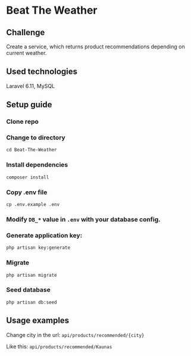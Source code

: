 # Beat The Weather

## Challenge

Create a service, which returns product recommendations depending on current weather.

## Used technologies

Laravel 6.11, MySQL

## Setup guide

### Clone repo

### Change to directory

````
cd Beat-The-Weather
````   

### Install dependencies

````
composer install
````

### Copy .env file

```
cp .env.example .env
```

### Modify `DB_*` value in `.env` with your database config.

### Generate application key:

````
php artisan key:generate
````

### Migrate

````
php artisan migrate
````

### Seed database

````
php artisan db:seed
````

## Usage examples

Change city in the url:
`api/products/recommended/{city}`

Like this:
`api/products/recommended/Kaunas`